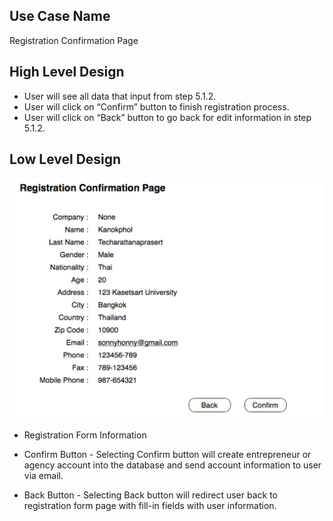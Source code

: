 Use Case Name
-------------
  Registration Confirmation Page 
  
High Level Design
-----------------
* User will see all data that input from step 5.1.2.
* User will click on “Confirm” button to finish registration process.
* User will click on “Back” button to go back for edit information in step 5.1.2.

Low Level Design
----------------

![Screenshot](images/ds103-RegistrationComfirmationPage.png)

* Registration Form Information

* Confirm Button
      - Selecting Confirm button will create entrepreneur or agency account into the database and send account information to user via email.     
      
* Back Button
      - Selecting Back button will redirect user back to registration form page with fill-in fields with user information.

